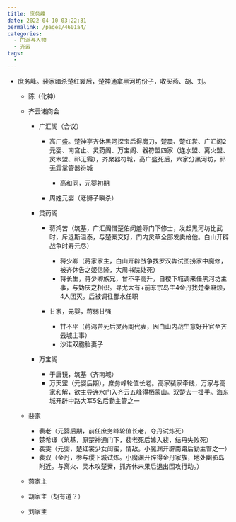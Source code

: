 ```yaml
---
title: 庶务峰
date: 2022-04-10 03:22:31
permalink: /pages/4601a4/
categories:
  - 门派与人物
  - 齐云
tags:
  - 
---
```

- 庶务峰。裴家暗杀楚红裳后，楚神通拿黑河坊份子，收买燕、胡、刘。

  - 陈（化神）
  - 齐云诸商会

    - 广汇阁（合议）

      - 高广盛。楚神亭齐休黑河探宝后得魔刀，楚震、楚红裳、广汇阁2元婴、南宫止、灵药阁、万宝阁、器符盟四家（连水盟、离火盟、灵木盟、祁无霜），齐聚器符城，高广盛死后，六家分黑河坊，祁无霜掌管器符城

        - 高和同，元婴初期

      - 周姓元婴（老狮子瞬杀）

    - 灵药阁

      - 蒋鸿苦（筑基，广汇阁借楚佑闵羞辱门下修士，发起黑河坊比武时，斥退斯温泰，与楚秦交好，门内灵草全部发卖给他。白山开辟战争时寿元尽）

        - 蒋少卿（蒋家家主，白山开辟战争找罗汉犇试图捞家中魔修，被齐休告之姬信隆，大周书院处死）
        - 蒋长生，蒋少卿族兄，甘不平高升，自稷下城调来任黑河坊主事，与妫庆之相识。寻尤大有+前东宗岛主4金丹找楚秦麻烦，4人团灭。后被调往酆水任职

      - 甘家，元婴，蒋弱甘强

        - 甘不平（蒋鸿苦死后灵药阁代表，因白山内战生意好升官至齐云城主事）
        - 沙诺双胞胎妻子

    - 万宝阁

      - 于唐镜，筑基（齐南城）
      - 万天罡（元婴后期），庶务峰轮值长老。高家裴家牵线，万家与高家和解，欲主导连水门入齐云五峰得栖蒙山。双楚去一援手。海东城开辟中路大军5名后勤主管之一

  - 裴家

    - 裴老（元婴后期，前任庶务峰轮值长老，夺丹试炼死）
    - 楚希璟（筑基，原楚神通门下，裴老死后嫁入裴，结丹失败死）
    - 裴雯（元婴，楚红裳少女闺蜜，情敌。小魔渊开辟南路后勤主管之一）
    - 裴双（金丹，参与稷下城试炼。小魔渊开辟得金丹家族，地处幽影岛附近。与离火、灵木攻楚秦，抓齐休未果后退出围攻行动。）

  - 燕家主
  - 胡家主（胡有道？）
  - 刘家主
